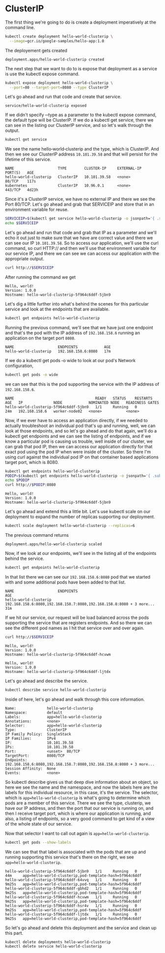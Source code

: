 # ClusterIP

The first thing we're going to do is create a deployment imperatively at the command line. 

```bash
kubectl create deployment hello-world-clusterip \
  --image=gcr.io/google-samples/hello-app:1.0
```

The deployement gets created

```
deployment.apps/hello-world-clusterip created
```

The next step that we want to do to is expose that deployment as a service is use the kubectl expose command. 

```bash
kubectl expose deployment hello-world-clusterip \
  --port=80 --target-port=8080 --type ClusterIP
``` 

Let's go ahead and run that code and create that service. 

```
service/hello-world-clusterip exposed
```

If we didn't specify ‑‑type as a parameter to the kubectl expose command, the default type will be ClusterIP. If we do a kubectl get service, there we can see in the listing our ClusterIP service, and so let's walk through the output. 

```bash
kubectl get service
```

We see the name hello‑world‑clusterip and the type, which is ClusterIP. And then we see our ClusterIP address `10.101.39.58` and that will persist for the lifetime of this service. 

```
NAME                    TYPE        CLUSTER-IP     EXTERNAL-IP   PORT(S)   AGE
hello-world-clusterip   ClusterIP   10.101.39.58   <none>        80/TCP    117s
kubernetes              ClusterIP   10.96.0.1      <none>        443/TCP   4d23h
```

Since it's a ClusterIP service, we have no external IP and there we see the Port 80/TCP. Let's go ahead and grab that SERVICEIP and store that in an environment variable for reuse. 

```bash
SERVICEIP=$(kubectl get service hello-world-clusterip -o jsonpath='{ .spec.clusterIP }')
echo $SERVICEIP
```

Let's go ahead and run that code and grab that IP as a parameter and we'll echo it out just to make sure that we have are correct value and there we can see our IP `10.101.39.58`. So to access our application, we'll use the curl command, so curl HTTP:// and then we'll use that environment variable for our service IP, and there we can see we can access our application with the appropriate output. 

```bash
curl http://$SERVICEIP
```
After running the command we get 

```
Hello, world!
Version: 1.0.0
Hostname: hello-world-clusterip-5f964c6ddf-5jbn9
```


Let's dig a little further into what's behind the scenes for this particular service and look at the endpoints that are available. 

```bash
kubectl get endpoints hello-world-clusterip
```

Running the previous command, we'll see that we have just one endpoint and that's the pod with the IP address of `192.168.158.6` running an application on the target port `8080`. 

```
NAME                    ENDPOINTS            AGE
hello-world-clusterip   192.168.158.6:8080   17m
```


If we do a kubectl get pods ‑o wide to look at our pod's Network configuration, 

```bash
kubectl get pods -o wide
```

we can see that this is the pod supporting the service with the IP address of `192.168.158.6`. 

```
NAME                                     READY   STATUS    RESTARTS   AGE   IP              NODE            NOMINATED NODE   READINESS GATES
hello-world-clusterip-5f964c6ddf-5jbn9   1/1     Running   0          24m   192.168.158.6   worker-node02   <none>           <none>
```

Now, if we ever have to access an application directly, if we needed to actually troubleshoot an individual pod that's up and running, well, we can look at those endpoints, and so let's go ahead and do that again, we'll do a kubectl get endpoints and we can see the listing of endpoints, and if we know a particular pod is causing us trouble, well inside of our cluster, we can grab that pod IP, then we can access our application directly for that exact pod using the pod IP when were inside of the cluster. So there I'm using curl against the individual pod IP on that container based applications target port, which is 8080. 

```bash
kubectl get endpoints hello-world-clusterip
PODIP=$(kubectl get endpoints hello-world-clusterip -o jsonpath='{ .subsets[].addresses[].ip }')
echo $PODIP
curl http://$PODIP:8080
```

```
Hello, world!
Version: 1.0.0
Hostname: hello-world-clusterip-5f964c6ddf-5jbn9
```

Let's go ahead and extend this a little bit. Let's use kubectl scale on our deployment to expand the number of replicas supporting our deployment. 

```bash
kubectl scale deployment hello-world-clusterip --replicas=6
```

The previous command returns

```
deployment.apps/hello-world-clusterip scaled
```

Now, if we look at our endpoints, we'll see in the listing all of the endpoints behind the service. 

```bash
kubectl get endpoints hello-world-clusterip
```

In that list there we can see our `192.168.158.6:8080` pod that we started with and some additional pods have been added to that list. 

```
NAME                    ENDPOINTS                                                              AGE
hello-world-clusterip   192.168.158.6:8080,192.168.158.7:8080,192.168.158.8:8080 + 3 more...   31m
```

If we hit our service, our request will be load balanced across the pods supporting the service that are registers endpoints. And so there we can see the different pod names as I hit that service over and over again. 

```bash
curl http://$SERVICEIP
```

```
Hello, world!
Version: 1.0.0
Hostname: hello-world-clusterip-5f964c6ddf-hcvwm
```

```
Hello, world!
Version: 1.0.0
Hostname: hello-world-clusterip-5f964c6ddf-ljtdx
```


Let's go ahead and describe the service. 

```bash
kubectl describe service hello-world-clusterip
```

Inside of here, let's go ahead and walk through this core information. 

```
Name:              hello-world-clusterip
Namespace:         default
Labels:            app=hello-world-clusterip
Annotations:       <none>
Selector:          app=hello-world-clusterip
Type:              ClusterIP
IP Family Policy:  SingleStack
IP Families:       IPv4
IP:                10.101.39.58
IPs:               10.101.39.58
Port:              <unset>  80/TCP
TargetPort:        8080/TCP
Endpoints:         192.168.158.6:8080,192.168.158.7:8080,192.168.158.8:8080 + 3 more...
Session Affinity:  None
Events:            <none>
```

So kubectl describe gives us that deep dive information about an object, so here we see the name and the namespace, and now the labels here are the labels for this individual resource, in this case, it's the service. The selector, which is `app=hello‑world‑clusterip` is what's going to determine which pods are a member of this service. There we see the type, clusterip, we have our IP address, and then the port that our service is running on, and then I receive target port, which is where our application is running, and also, a listing of endpoints, so a very good command to get kind of a view of the whole state of our service. 

Now that selector I want to call out again is `app=hello‑world‑clusterip`. 

```bash
kubectl get pods --show-labels
```

We can see that that label is associated with the pods that are up and running supporting this service that's there on the right, we see `app=hello‑world‑clusterip`. 

```
hello-world-clusterip-5f964c6ddf-5jbn9   1/1     Running   0          44m     app=hello-world-clusterip,pod-template-hash=5f964c6ddf
hello-world-clusterip-5f964c6ddf-64vvq   1/1     Running   0          9m25s   app=hello-world-clusterip,pod-template-hash=5f964c6ddf
hello-world-clusterip-5f964c6ddf-gbhd2   1/1     Running   0          9m25s   app=hello-world-clusterip,pod-template-hash=5f964c6ddf
hello-world-clusterip-5f964c6ddf-hcvwm   1/1     Running   0          9m25s   app=hello-world-clusterip,pod-template-hash=5f964c6ddf
hello-world-clusterip-5f964c6ddf-hsr4v   1/1     Running   0          9m25s   app=hello-world-clusterip,pod-template-hash=5f964c6ddf
hello-world-clusterip-5f964c6ddf-ljtdx   1/1     Running   0          9m25s   app=hello-world-clusterip,pod-template-hash=5f964c6ddf
```

So let's go ahead and delete this deployment and the service and clean up this part.

```bash
kubectl delete deployments hello-world-clusterip
kubectl delete service hello-world-clusterip 
```